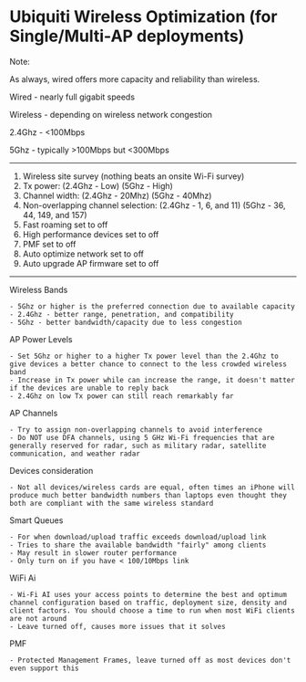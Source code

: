 # Ubiquiti Wireless Optimization (for Single/Multi-AP deployments)

Note:

As always, wired offers more capacity and reliability than wireless.

Wired - nearly full gigabit speeds

Wireless - depending on wireless network congestion

2.4Ghz - <100Mbps

5Ghz - typically >100Mbps but <300Mbps

---

1. Wireless site survey (nothing beats an onsite Wi-Fi survey)
2. Tx power: (2.4Ghz - Low) (5Ghz - High)
3. Channel width: (2.4Ghz - 20Mhz) (5Ghz - 40Mhz)
4. Non-overlapping channel selection: (2.4Ghz - 1, 6, and 11) (5Ghz - 36, 44, 149, and 157)
5. Fast roaming set to off
6. High performance devices set to off
7. PMF set to off
8. Auto optimize network set to off
9. Auto upgrade AP firmware set to off

---

Wireless Bands

	- 5Ghz or higher is the preferred connection due to available capacity
	- 2.4Ghz - better range, penetration, and compatibility
	- 5Ghz - better bandwidth/capacity due to less congestion

AP Power Levels

	- Set 5Ghz or higher to a higher Tx power level than the 2.4Ghz to give devices a better chance to connect to the less crowded wireless band
	- Increase in Tx power while can increase the range, it doesn't matter if the devices are unable to reply back
	- 2.4Ghz on low Tx power can still reach remarkably far

AP Channels

	- Try to assign non-overlapping channels to avoid interference
	- Do NOT use DFA channels, using 5 GHz Wi-Fi frequencies that are generally reserved for radar, such as military radar, satellite communication, and weather radar

Devices consideration

	- Not all devices/wireless cards are equal, often times an iPhone will produce much better bandwidth numbers than laptops even thought they both are compliant with the same wireless standard

Smart Queues

	- For when download/upload traffic exceeds download/upload link
	- Tries to share the available bandwidth "fairly" among clients
	- May result in slower router performance
	- Only turn on if you have < 100/10Mbps link

WiFi Ai

	- Wi-Fi AI uses your access points to determine the best and optimum channel configuration based on traffic, deployment size, density and client factors. You should choose a time to run when most WiFi clients are not around
	- Leave turned off, causes more issues that it solves
	
PMF

	- Protected Management Frames, leave turned off as most devices don't even support this
